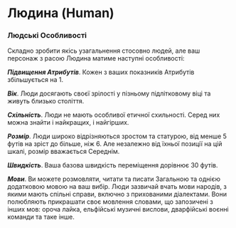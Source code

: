 # Людина (Human)

### Людські Особливості

Складно зробити якісь узагальнення стосовно людей, але ваш персонаж з расою Людина матиме наступні особливості:

***Підвищення Атрибутів***. Кожен з ваших показників Атрибутів збільшується на 1.

***Вік***. Люди досягають своєї зрілості у пізньому підлітковому віці та живуть близько століття.

***Схільність***. Люди не мають особливої етичної схильності. Серед них можна знайти і найкращих, і найгірших.

***Розмір***. Люди широко відрізняються зростом та статурою, від менше 5 футів на зріст до більше, ніж 6. Але незалежно від їхньої позиції на цій шкалі, розмір вважається Середнім.

***Швидкість***. Ваша базова швидкість переміщення дорівнює 30 футів.

***Мови***. Ви можете розмовляти, читати та писати Загальною та однією додатковою мовою на ваш вибір. Люди зазвичай вчать мови народів, з якими мають спільні справи, включно з прихованими діалектами. Вони полюбляють прикрашати своє мовлення словами, що запозичені з інших мов: ороча лайка, ельфійські музичні вислови, дварфійські воєнні команди та таке інше.
